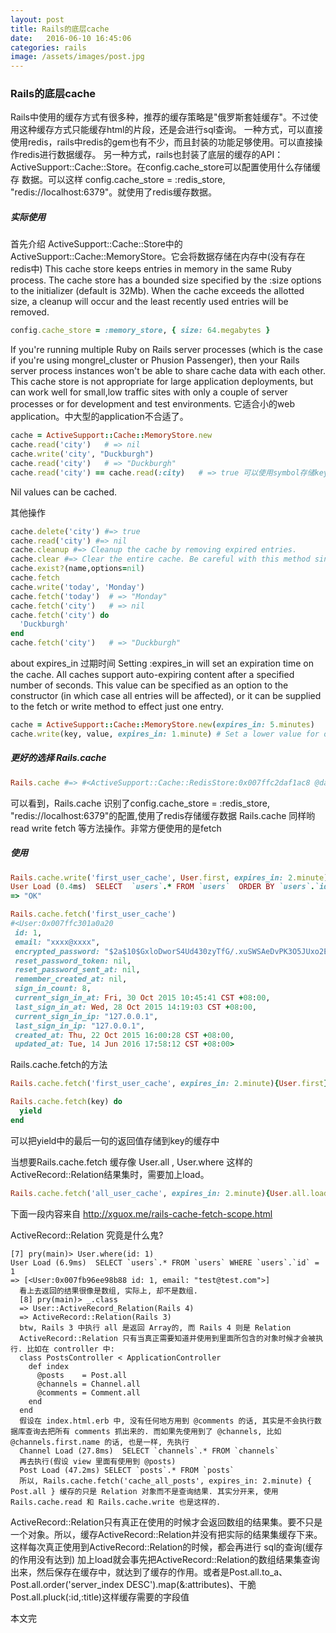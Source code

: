 ```yaml
---
layout: post
title: Rails的底层cache
date:   2016-06-10 16:45:06
categories: rails
image: /assets/images/post.jpg
---
```


### Rails的底层cache

Rails中使用的缓存方式有很多种，推荐的缓存策略是"俄罗斯套娃缓存"。不过使用这种缓存方式只能缓存html的片段，还是会进行sql查询。
一种方式，可以直接使用redis，rails中redis的gem也有不少，而且封装的功能足够使用。可以直接操作redis进行数据缓存。
另一种方式，rails也封装了底层的缓存的API：ActiveSupport::Cache::Store。在config.cache_store可以配置使用什么存储缓存
数据。可以这样 config.cache_store = :redis_store, "redis://localhost:6379"。就使用了redis缓存数据。

##### 实际使用

首先介绍 ActiveSupport::Cache::Store中的ActiveSupport::Cache::MemoryStore。它会将数据存储在内存中(没有存在redis中)
This cache store keeps entries in memory in the same Ruby process. The cache store has a bounded size specified by the :size options to the initializer (default is 32Mb). When the cache exceeds the allotted size, a cleanup will occur and the least recently used entries will be removed.

```ruby
config.cache_store = :memory_store, { size: 64.megabytes }
```

If you're running multiple Ruby on Rails server processes (which is the case if you're using mongrel_cluster or Phusion Passenger), then your Rails server process instances won't be able to share cache data with each other. This cache store is not appropriate for large application deployments,
but can work well for small,low traffic sites with only a couple of server processes or for development and test environments.
它适合小的web application。中大型的application不合适了。

```ruby
cache = ActiveSupport::Cache::MemoryStore.new
cache.read('city')   # => nil
cache.write('city', "Duckburgh")
cache.read('city')   # => "Duckburgh"
cache.read('city') == cache.read(:city)   # => true 可以使用symbol存储key
```

Nil values can be cached.

其他操作

```ruby
cache.delete('city') #=> true
cache.read('city') #=> nil
cache.cleanup #=> Cleanup the cache by removing expired entries.
cache.clear #=> Clear the entire cache. Be careful with this method since it could affect other processes if shared cache is being used.
cache.exist?(name,options=nil)
cache.fetch
cache.write('today', 'Monday')
cache.fetch('today')  # => "Monday"
cache.fetch('city')   # => nil
cache.fetch('city') do
  'Duckburgh'
end
cache.fetch('city')   # => "Duckburgh"
```

about expires_in 过期时间
Setting :expires_in will set an expiration time on the cache. All caches support auto-expiring content after a specified number of seconds. This value can be specified as an option to the constructor (in which case all entries will be affected),
or it can be supplied to the fetch or write method to effect just one entry.

```ruby
cache = ActiveSupport::Cache::MemoryStore.new(expires_in: 5.minutes)
cache.write(key, value, expires_in: 1.minute) # Set a lower value for one entry
```

##### 更好的选择 Rails.cache

```ruby
Rails.cache #=> #<ActiveSupport::Cache::RedisStore:0x007ffc2daf1ac8 @data=#<Redis client v3.2.2 for redis://localhost:6379/0>, @options={}>
```
可以看到，Rails.cache 识别了config.cache_store = :redis_store, "redis://localhost:6379"的配置,使用了redis存储缓存数据
Rails.cache 同样哟 read write fetch 等方法操作。非常方便使用的是fetch

##### 使用
```ruby
Rails.cache.write('first_user_cache', User.first, expires_in: 2.minute)
User Load (0.4ms)  SELECT  `users`.* FROM `users`  ORDER BY `users`.`id` ASC LIMIT 1
=> "OK"

Rails.cache.fetch('first_user_cache')
#<User:0x007ffc301a0a20
 id: 1,
 email: "xxxx@xxxx",
 encrypted_password: "$2a$10$GxloDworS4Ud430zyTfG/.xuSWSAeDvPK3O5JUxo2EyOQlHAc1QAO",
 reset_password_token: nil,
 reset_password_sent_at: nil,
 remember_created_at: nil,
 sign_in_count: 8,
 current_sign_in_at: Fri, 30 Oct 2015 10:45:41 CST +08:00,
 last_sign_in_at: Wed, 28 Oct 2015 14:19:03 CST +08:00,
 current_sign_in_ip: "127.0.0.1",
 last_sign_in_ip: "127.0.0.1",
 created_at: Thu, 22 Oct 2015 16:00:28 CST +08:00,
 updated_at: Tue, 14 Jun 2016 17:58:12 CST +08:00>
```

Rails.cache.fetch的方法

```ruby
Rails.cache.fetch('first_user_cache', expires_in: 2.minute){User.first}

Rails.cache.fetch(key) do
  yield
end
```
可以把yield中的最后一句的返回值存储到key的缓存中

当想要Rails.cache.fetch 缓存像 User.all , User.where 这样的ActiveRecord::Relation结果集时，需要加上load。
```ruby
Rails.cache.fetch('all_user_cache', expires_in: 2.minute){User.all.load}(实际中不缓存all数据,很有爆内存的危险)
```

下面一段内容来自 http://xguox.me/rails-cache-fetch-scope.html

ActiveRecord::Relation 究竟是什么鬼?

```
[7] pry(main)> User.where(id: 1)
User Load (6.9ms)  SELECT `users`.* FROM `users` WHERE `users`.`id` = 1
=> [<User:0x007fb96ee98b88 id: 1, email: "test@test.com">]
  看上去返回的结果很像是数组, 实际上, 却不是数组.
  [8] pry(main)> _.class
  => User::ActiveRecord_Relation(Rails 4)
  => ActiveRecord::Relation(Rails 3)
  btw, Rails 3 中执行 all 是返回 Array的, 而 Rails 4 则是 Relation
  ActiveRecord::Relation 只有当真正需要知道并使用到里面所包含的对象时候才会被执行. 比如在 controller 中:
  class PostsController < ApplicationController
    def index
      @posts    = Post.all
      @channels = Channel.all
      @comments = Comment.all
    end
  end
  假设在 index.html.erb 中, 没有任何地方用到 @comments 的话, 其实是不会执行数据库查询去把所有 comments 抓出来的. 而如果先使用到了 @channels, 比如 @channels.first.name 的话, 也是一样, 先执行
  Channel Load (27.8ms)  SELECT `channels`.* FROM `channels`
  再去执行(假设 view 里面有使用到 @posts)
  Post Load (47.2ms) SELECT `posts`.* FROM `posts`
  所以, Rails.cache.fetch('cache_all_posts', expires_in: 2.minute) { Post.all } 缓存的只是 Relation 对象而不是查询结果. 其实分开来, 使用 Rails.cache.read 和 Rails.cache.write 也是这样的.
```

ActiveRecord::Relation只有真正在使用的时候才会返回数组的结果集。要不只是一个对象。所以，缓存ActiveRecord::Relation并没有把实际的结果集缓存下来。这样每次真正使用到ActiveRecord::Relation的时候，都会再进行
sql的查询(缓存的作用没有达到) 加上load就会事先把ActiveRecord::Relation的数组结果集查询出来，然后保存在缓存中，就达到了缓存的作用。或者是Post.all.to_a、Post.all.order('server_index DESC').map(&:attributes)、干脆Post.all.pluck(:id,:title)这样缓存需要的字段值

本文完

















